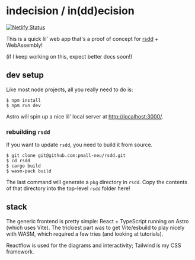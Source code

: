 # indecision / in(dd)ecision

[![Netlify Status](https://api.netlify.com/api/v1/badges/1a1eda1c-f577-4930-a907-7290410f5b80/deploy-status)](https://app.netlify.com/sites/inddecision/deploys)

This is a quick lil' web app that's a proof of concept for [rsdd](https://github.com/pmall-neu/rsdd/) + WebAssembly!

(if I keep working on this, expect better docs soon!)

## dev setup

Like most node projects, all you really need to do is:

```
$ npm install
$ npm run dev
```

Astro will spin up a nice lil' local server at [http://localhost:3000/](http://localhost:3000/).

### rebuilding `rsdd`

If you want to update `rsdd`, you need to build it from source.

```
$ git clone git@github.com:pmall-neu/rsdd.git
$ cd rsdd
$ cargo build
$ wasm-pack build
```

The last command will generate a `pkg` directory in `rsdd`. Copy the contents of that directory into the top-level `rsdd` folder here!

## stack

The generic frontend is pretty simple: React + TypeScript running on Astro (which uses Vite). The trickiest part was to get Vite/esbuild to play nicely with WASM, which required a few tries (and looking at tutorials).

Reactflow is used for the diagrams and interactivity; Tailwind is my CSS framework. 
